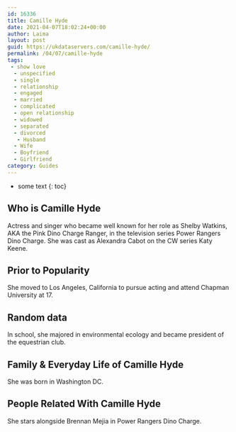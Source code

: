 ```yaml
---
id: 16336
title: Camille Hyde
date: 2021-04-07T18:02:24+00:00
author: Laima
layout: post
guid: https://ukdataservers.com/camille-hyde/
permalink: /04/07/camille-hyde
tags:
 - show love
  - unspecified
  - single
  - relationship
  - engaged
  - married
  - complicated
  - open relationship
  - widowed
  - separated
  - divorced
   - Husband
  - Wife
  - Boyfriend
  - Girlfriend
category: Guides
---
```


* some text
{: toc}


## Who is Camille Hyde
                  
                  
                  
Actress and singer who became well known for her role as Shelby Watkins, AKA the Pink Dino Charge Ranger, in the television series Power Rangers Dino Charge. She was cast as Alexandra Cabot on the CW series Katy Keene.
                  
              
            
              
            
                
                
                
## Prior to Popularity
                  
                  
                  
She moved to Los Angeles, California to pursue acting and attend Chapman University at 17.
                  
              
            
              
            
                
                
                
## Random data
                  
                  
                  
In school, she majored in environmental ecology and became president of the equestrian club.
                  
              
            
              
            
                
                
                
## Family & Everyday Life of Camille Hyde
                  
                  
                  
She was born in Washington DC.
                  
              
            
              
            
                
                
                
## People Related With Camille Hyde
                  
                  
                  
She stars alongside Brennan Mejia in Power Rangers Dino Charge.
                  
              
            
              
            
                
              
            
              
              
            
            
              
            
          
          
          